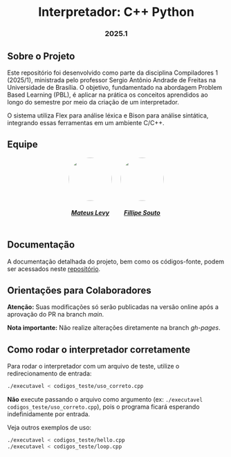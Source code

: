 <h1 align="center"> Interpretador: C++ Python</h1>
<h3 align="center"> 2025.1 </h3>

## Sobre o Projeto

Este repositório foi desenvolvido como parte da disciplina Compiladores 1 (2025/1), ministrada pelo professor Sergio Antônio Andrade de Freitas na Universidade de Brasília. O objetivo, fundamentado na abordagem Problem Based Learning (PBL), é aplicar na prática os conceitos aprendidos ao longo do semestre por meio da criação de um interpretador.

O sistema utiliza Flex para análise léxica e Bison para análise sintática, integrando essas ferramentas em um ambiente C/C++.

## Equipe

<div style="display: flex; flex-direction: row; flex-wrap: wrap; gap: 20px; justify-content: center; text-align: center;">
    <div>
        <a href="https://github.com/mateus9levy">
            <img style="border-radius: 50%;" src="https://github.com/mateus9levy.png" width="100px" />
            <h5>Mateus Levy</h5>
        </a>
    </div>
    <div>
        <a href="https://github.com/fillipeb50">
            <img style="border-radius: 50%;" src="https://github.com/fillipeb50.png" width="100px" />
            <h5>Fillipe Souto</h5>
        </a>
    </div>
</div>

## Documentação
A documentação detalhada do projeto, bem como os códigos-fonte, podem ser acessados neste [repositório](https://mateus9levy.github.io/documenta-oInterpretadorCPP/).

## Orientações para Colaboradores

**Atenção:** Suas modificações só serão publicadas na versão online após a aprovação do PR na branch *main*.

**Nota importante:** Não realize alterações diretamente na branch *gh-pages*.

## Como rodar o interpretador corretamente

Para rodar o interpretador com um arquivo de teste, utilize o redirecionamento de entrada:

```sh
./executavel < codigos_teste/uso_correto.cpp
```

**Não** execute passando o arquivo como argumento (ex: `./executavel codigos_teste/uso_correto.cpp`), pois o programa ficará esperando indefinidamente por entrada.

Veja outros exemplos de uso:

```sh
./executavel < codigos_teste/hello.cpp
./executavel < codigos_teste/loop.cpp
```
